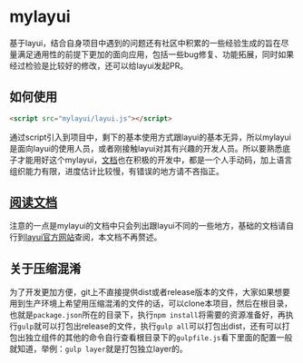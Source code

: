 # mylayui
基于layui，结合自身项目中遇到的问题还有社区中积累的一些经验生成的旨在尽量满足通用性的前提下更加的面向应用，包括一些bug修复、功能拓展，同时如果经过检验是比较好的修改，还可以给layui发起PR。

## 如何使用
```html
<script src="mylayui/layui.js"></script>
```
通过script引入到项目中，剩下的基本使用方式跟layui的基本无异，所以mylayui是面向layui的使用人员，或者刚接触layui对其有兴趣的开发人员。所以要熟悉底子才能用好这个mylayui，[文档](https://sun_zoro.gitee.io/mylayui/doc/api.html)也在积极的开发中，都是一个人手动码，加上语言组织能力有限，进度估计比较慢，有错误的地方请不吝指正。

## [阅读文档](https://sun_zoro.gitee.io/mylayui/doc/api.html) 
注意的一点是mylayui的文档中只会列出跟layui不同的一些地方，基础的文档请自行到[layui官方网站](https://www.layui.com/doc/)查阅，本文档不再赘述。

## 关于压缩混淆
为了开发更加方便，git上不直接提供dist或者release版本的文件，大家如果想要用到生产环境上希望用压缩混淆的文件的话，可以clone本项目，然后在根目录，也就是```package.json```所在的目录下，执行```npm install```将需要的资源准备好，再执行```gulp```就可以打包出release的文件，执行```gulp all```可以打包出dist，还有可以打包出独立组件的其他的命令自行查看根目录下的```gulpfile.js```看下里面的配置一般就知道，举例：```gulp layer```就是打包独立layer的。